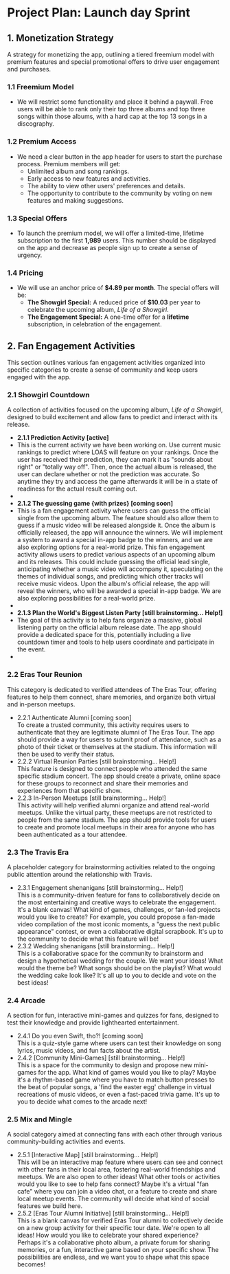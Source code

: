 # **Project Plan: Launch day Sprint**

## **1\. Monetization Strategy**

A strategy for monetizing the app, outlining a tiered freemium model with premium features and special promotional offers to drive user engagement and purchases.

### **1.1 Freemium Model**

* We will restrict some functionality and place it behind a paywall. Free users will be able to rank only their top three albums and top three songs within those albums, with a hard cap at the top 13 songs in a discography.

### **1.2 Premium Access**

* We need a clear button in the app header for users to start the purchase process. Premium members will get:  
  * Unlimited album and song rankings.  
  * Early access to new features and activities.  
  * The ability to view other users' preferences and details.  
  * The opportunity to contribute to the community by voting on new features and making suggestions.

### **1.3 Special Offers**

* To launch the premium model, we will offer a limited-time, lifetime subscription to the first **1,989** users. This number should be displayed on the app and decrease as people sign up to create a sense of urgency.

### **1.4 Pricing**

* We will use an anchor price of **$4.89 per month**. The special offers will be:  
  * **The Showgirl Special:** A reduced price of **$10.03** per year to celebrate the upcoming album, *Life of a Showgirl*.  
  * **The Engagement Special:** A one-time offer for a **lifetime** subscription, in celebration of the engagement.

## **2\. Fan Engagement Activities**

This section outlines various fan engagement activities organized into specific categories to create a sense of community and keep users engaged with the app.

### **2.1 Showgirl Countdown**

A collection of activities focused on the upcoming album, *Life of a Showgirl*, designed to build excitement and allow fans to predict and interact with its release.

* **2.1.1 Prediction Activity \[active\]**  
* This is the current activity we have been working on. Use current music rankings to predict where LOAS will feature on your rankings. Once the user has received their prediction, they can mark it as "sounds about right" or "totally way off". Then, once the actual album is released, the user can declare whether or not the prediction was accurate. So anytime they try and access the game afterwards it will be in a state of readiness for the actual result coming out.  
*   
* **2.1.2 The guessing game {with prizes} \[coming soon\]**  
* This is a fan engagement activity where users can guess the official single from the upcoming album. The feature should also allow them to guess if a music video will be released alongside it. Once the album is officially released, the app will announce the winners. We will implement a system to award a special in-app badge to the winners, and we are also exploring options for a real-world prize. This fan engagement activity allows users to predict various aspects of an upcoming album and its releases. This could include guessing the official lead single, anticipating whether a music video will accompany it, speculating on the themes of individual songs, and predicting which other tracks will receive music videos. Upon the album's official release, the app will reveal the winners, who will be awarded a special in-app badge. We are also exploring possibilities for a real-world prize.  
*   
* **2.1.3 Plan the World's Biggest Listen Party \[still brainstorming… Help\!\]**  
* The goal of this activity is to help fans organize a massive, global listening party on the official album release date. The app should provide a dedicated space for this, potentially including a live countdown timer and tools to help users coordinate and participate in the event.  
* 

### **2.2 Eras Tour Reunion**

This category is dedicated to verified attendees of The Eras Tour, offering features to help them connect, share memories, and organize both virtual and in-person meetups.

* 2.2.1 Authenticate Alumni \[coming soon\]  
  To create a trusted community, this activity requires users to authenticate that they are legitimate alumni of The Eras Tour. The app should provide a way for users to submit proof of attendance, such as a photo of their ticket or themselves at the stadium. This information will then be used to verify their status.  
* 2.2.2 Virtual Reunion Parties \[still brainstorming… Help\!\]  
  This feature is designed to connect people who attended the same specific stadium concert. The app should create a private, online space for these groups to reconnect and share their memories and experiences from that specific show.  
* 2.2.3 In-Person Meetups \[still brainstorming… Help\!\]  
  This activity will help verified alumni organize and attend real-world meetups. Unlike the virtual party, these meetups are not restricted to people from the same stadium. The app should provide tools for users to create and promote local meetups in their area for anyone who has been authenticated as a tour attendee.

### **2.3 The Travis Era**

A placeholder category for brainstorming activities related to the ongoing public attention around the relationship with Travis.

* 2.3.1 Engagement shenanigans \[still brainstorming… Help\!\]  
  This is a community-driven feature for fans to collaboratively decide on the most entertaining and creative ways to celebrate the engagement. It's a blank canvas\! What kind of games, challenges, or fan-led projects would you like to create? For example, you could propose a fan-made video compilation of the most iconic moments, a "guess the next public appearance" contest, or even a collaborative digital scrapbook. It's up to the community to decide what this feature will be\!  
* 2.3.2 Wedding shenanigans \[still brainstorming… Help\!\]  
  This is a collaborative space for the community to brainstorm and design a hypothetical wedding for the couple. We want your ideas\! What would the theme be? What songs should be on the playlist? What would the wedding cake look like? It's all up to you to decide and vote on the best ideas\!

### **2.4 Arcade**

A section for fun, interactive mini-games and quizzes for fans, designed to test their knowledge and provide lighthearted entertainment.

* 2.4.1 Do you even Swift, tho?\! \[coming soon\]  
  This is a quiz-style game where users can test their knowledge on song lyrics, music videos, and fun facts about the artist.  
* 2.4.2 \[Community Mini-Games\] \[still brainstorming… Help\!\]  
  This is a space for the community to design and propose new mini-games for the app. What kind of games would you like to play? Maybe it's a rhythm-based game where you have to match button presses to the beat of popular songs, a 'find the easter egg' challenge in virtual recreations of music videos, or even a fast-paced trivia game. It's up to you to decide what comes to the arcade next\!

### **2.5 Mix and Mingle**

A social category aimed at connecting fans with each other through various community-building activities and events.

* 2.5.1 \[Interactive Map\] \[still brainstorming… Help\!\]  
  This will be an interactive map feature where users can see and connect with other fans in their local area, fostering real-world friendships and meetups. We are also open to other ideas\! What other tools or activities would you like to see to help fans connect? Maybe it's a virtual "fan cafe" where you can join a video chat, or a feature to create and share local meetup events. The community will decide what kind of social features we build here.  
* 2.5.2 \[Eras Tour Alumni Initiative\] \[still brainstorming… Help\!\]  
  This is a blank canvas for verified Eras Tour alumni to collectively decide on a new group activity for their specific tour date. We're open to all ideas\! How would you like to celebrate your shared experience? Perhaps it's a collaborative photo album, a private forum for sharing memories, or a fun, interactive game based on your specific show. The possibilities are endless, and we want you to shape what this space becomes\!
